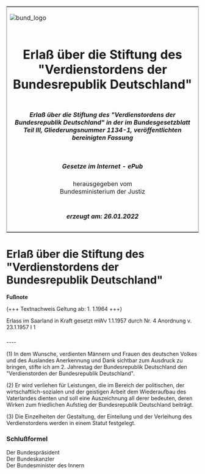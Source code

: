 <span id="DECKBLATT.html"></span>

<table border="0" frame="border" width="100%">

<tr valign="top">

<td align="left">

![bund\_logo](BfJ_2021_Web_de_de.gif)

</td>

<td align="right">

 

</td>

</tr>

<tr align="center" valign="middle">

<td colspan="2">

# Erlaß über die Stiftung des "Verdienstordens der Bundesrepublik Deutschland"

</td>

</tr>

<tr align="center" valign="middle">

<td colspan="2">

##### Erlaß über die Stiftung des "Verdienstordens der Bundesrepublik Deutschland" in der im Bundesgesetzblatt Teil III, Gliederungsnummer 1134-1, veröffentlichten bereinigten Fassung

</td>

</tr>

<tr align="center" valign="middle">

<td colspan="2">

  
  

##### Gesetze im Internet - ePub  
  
herausgegeben vom  
Bundesministerium der Justiz

</td>

</tr>

<tr align="center" valign="bottom">

<td colspan="2">

  
  

##### erzeugt am: 26.01.2022

</td>

</tr>

</table>

<span id="BJNR008310951.html"></span>

# Erlaß über die Stiftung des "Verdienstordens der Bundesrepublik Deutschland"

<div>

  
**Fußnote**

<div class="jnhtml">

<div>

<div class="jurAbsatz">

(+++ Textnachweis Geltung ab: 1. 1.1964 +++)

</div>

<div class="jurAbsatz">

  
Erlass im Saarland in Kraft gesetzt mWv 1.1.1957 durch Nr. 4 Anordnung
v. 23.1.1957 I 1

</div>

</div>

</div>

</div>

<span id="BJNR008310951BJNE000100304.html"></span>

###   
\----

<div>

<div class="jnhtml">

<div>

<div class="jurAbsatz">

(1) In dem Wunsche, verdienten Männern und Frauen des deutschen Volkes
und des Auslandes Anerkennung und Dank sichtbar zum Ausdruck zu bringen,
stifte ich am 2. Jahrestag der Bundesrepublik Deutschland den  
"Verdienstorden der Bundesrepublik Deutschland".

</div>

<div class="jurAbsatz">

(2) Er wird verliehen für Leistungen, die im Bereich der politischen,
der wirtschaftlich-sozialen und der geistigen Arbeit dem Wiederaufbau
des Vaterlandes dienten und soll eine Auszeichnung all derer bedeuten,
deren Wirken zum friedlichen Aufstieg der Bundesrepublik Deutschland
beiträgt.

</div>

<div class="jurAbsatz">

(3) Die Einzelheiten der Gestaltung, der Einteilung und der Verleihung
des Verdienstordens werden in einem Statut festgelegt.

</div>

</div>

</div>

</div>

<span id="BJNR008310951BJNE000200304.html"></span>

### Schlußformel  

<div>

<div class="jnhtml">

<div>

<div class="jurAbsatz">

<span class="SP">Der Bundespräsident</span>  
<span class="SP">Der Bundeskanzler</span>  
<span class="SP">Der Bundesminister des Innern</span>

</div>

</div>

</div>

</div>
